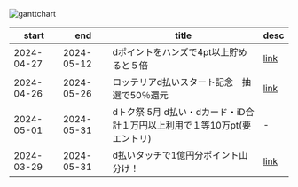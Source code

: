 
![ganttchart](ganttchart.png)

|start|end|title|desc|
|--|--|--|--|
|2024-04-27|2024-05-12|dポイントをハンズで4pt以上貯めると５倍|[link](https://dpoint.docomo.ne.jp/cp_2/hands_240427_5279/index.html)|
|2024-04-26|2024-05-26|ロッテリアd払いスタート記念　抽選で50％還元|[link](https://service.smt.docomo.ne.jp/keitai_payment/campaign/dpay_zensho_240301_5212/index.html)|
|2024-05-01|2024-05-31|dトク祭 5月 d払い・dカード・iD合計１万円以上利用で１等10万pt(要エントリ)|-|
|2024-03-29|2024-05-31|d払いタッチで1億円分ポイント山分け！|[link](https://service.smt.docomo.ne.jp/keitai_payment/campaign/touch_a-pay/index.html)|
